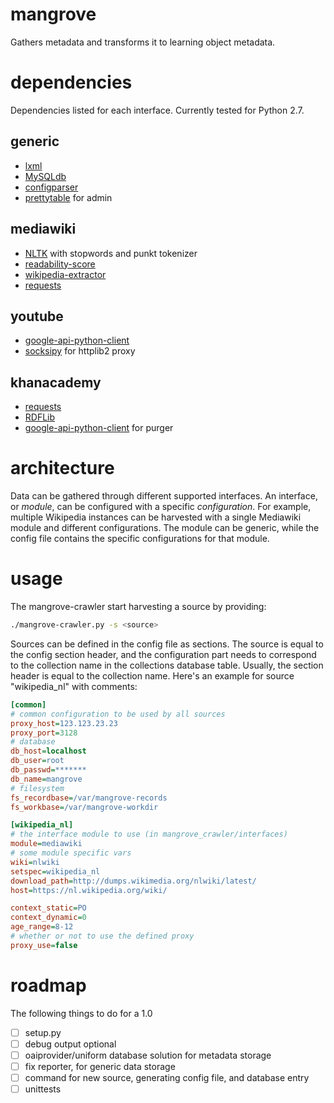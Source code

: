 # mangrove #
Gathers metadata and transforms it to learning object metadata.

# dependencies #
Dependencies listed for each interface. Currently tested for Python 2.7.

## generic ##
- [lxml](http://lxml.de/)
- [MySQLdb](http://sourceforge.net/projects/mysql-python/)
- [configparser](https://pypi.python.org/pypi/configparser/)
- [prettytable](https://code.google.com/p/prettytable/) for admin

## mediawiki ##
- [NLTK](http://nltk.org/) with stopwords and punkt tokenizer
- [readability-score](http://github.com/wimmuskee/readability-score)
- [wikipedia-extractor](https://github.com/bwbaugh/wikipedia-extractor)
- [requests](http://python-requests.org)

## youtube ##
- [google-api-python-client](http://code.google.com/p/google-api-python-client/)
- [socksipy](http://socksipy.sourceforge.net) for httplib2 proxy

## khanacademy ##
- [requests](http://python-requests.org)
- [RDFLib](https://github.com/RDFLib/rdflib)
- [google-api-python-client](http://code.google.com/p/google-api-python-client/) for purger

# architecture #
Data can be gathered through different supported interfaces. An interface, or *module*, can be configured with a specific *configuration*. For example, multiple Wikipedia instances can be harvested with a single Mediawiki module and different configurations.
The module can be generic, while the config file contains the specific configurations for that module.

# usage #
The mangrove-crawler start harvesting a source by providing:
```bash
./mangrove-crawler.py -s <source>
```

Sources can be defined in the config file as sections. The source is equal to the config section header, and the configuration part needs to correspond to the collection name in the collections database table. Usually, the section header is equal to the collection name.
Here's an example for source "wikipedia_nl" with comments:
```Ini
[common]
# common configuration to be used by all sources
proxy_host=123.123.23.23
proxy_port=3128
# database
db_host=localhost
db_user=root
db_passwd=*******
db_name=mangrove
# filesystem
fs_recordbase=/var/mangrove-records
fs_workbase=/var/mangrove-workdir

[wikipedia_nl]
# the interface module to use (in mangrove_crawler/interfaces)
module=mediawiki
# some module specific vars
wiki=nlwiki
setspec=wikipedia_nl
download_path=http://dumps.wikimedia.org/nlwiki/latest/
host=https://nl.wikipedia.org/wiki/

context_static=PO
context_dynamic=0
age_range=8-12
# whether or not to use the defined proxy
proxy_use=false
```

# roadmap #
The following things to do for a 1.0
- [ ] setup.py
- [ ] debug output optional
- [ ] oaiprovider/uniform database solution for metadata storage
- [ ] fix reporter, for generic data storage
- [ ] command for new source, generating config file, and database entry
- [ ] unittests
